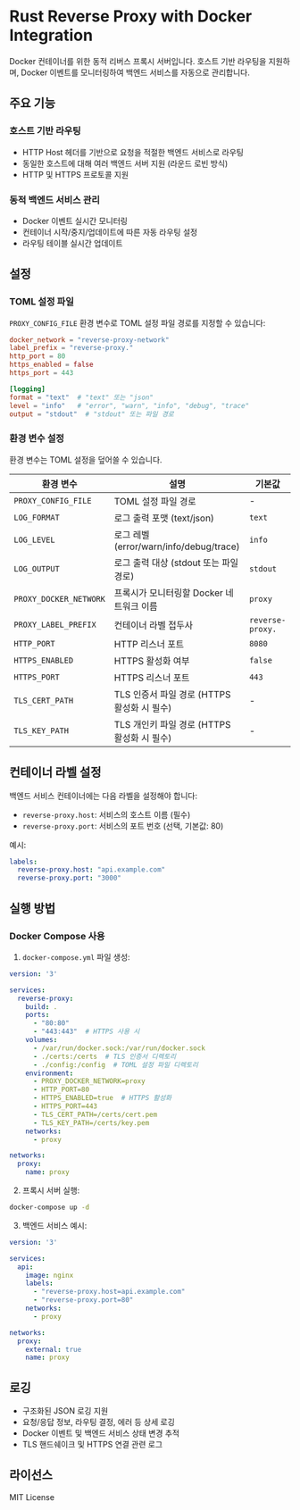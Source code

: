# Rust Reverse Proxy with Docker Integration

Docker 컨테이너를 위한 동적 리버스 프록시 서버입니다. 호스트 기반 라우팅을 지원하며, Docker 이벤트를 모니터링하여 백엔드 서비스를 자동으로 관리합니다.

## 주요 기능

### 호스트 기반 라우팅
- HTTP Host 헤더를 기반으로 요청을 적절한 백엔드 서비스로 라우팅
- 동일한 호스트에 대해 여러 백엔드 서버 지원 (라운드 로빈 방식)
- HTTP 및 HTTPS 프로토콜 지원

### 동적 백엔드 서비스 관리
- Docker 이벤트 실시간 모니터링
- 컨테이너 시작/중지/업데이트에 따른 자동 라우팅 설정
- 라우팅 테이블 실시간 업데이트

## 설정

### TOML 설정 파일

`PROXY_CONFIG_FILE` 환경 변수로 TOML 설정 파일 경로를 지정할 수 있습니다:

```toml
docker_network = "reverse-proxy-network"
label_prefix = "reverse-proxy."
http_port = 80
https_enabled = false
https_port = 443

[logging]
format = "text"  # "text" 또는 "json"
level = "info"   # "error", "warn", "info", "debug", "trace"
output = "stdout"  # "stdout" 또는 파일 경로
```

### 환경 변수 설정

환경 변수는 TOML 설정을 덮어쓸 수 있습니다.

| 환경 변수 | 설명 | 기본값 |
|-----------|------|--------|
| `PROXY_CONFIG_FILE` | TOML 설정 파일 경로 | - |
| `LOG_FORMAT` | 로그 출력 포맷 (text/json) | `text` |
| `LOG_LEVEL` | 로그 레벨 (error/warn/info/debug/trace) | `info` |
| `LOG_OUTPUT` | 로그 출력 대상 (stdout 또는 파일 경로) | `stdout` |
| `PROXY_DOCKER_NETWORK` | 프록시가 모니터링할 Docker 네트워크 이름 | `proxy` |
| `PROXY_LABEL_PREFIX` | 컨테이너 라벨 접두사 | `reverse-proxy.` |
| `HTTP_PORT` | HTTP 리스너 포트 | `8080` |
| `HTTPS_ENABLED` | HTTPS 활성화 여부 | `false` |
| `HTTPS_PORT` | HTTPS 리스너 포트 | `443` |
| `TLS_CERT_PATH` | TLS 인증서 파일 경로 (HTTPS 활성화 시 필수) | - |
| `TLS_KEY_PATH` | TLS 개인키 파일 경로 (HTTPS 활성화 시 필수) | - |

## 컨테이너 라벨 설정

백엔드 서비스 컨테이너에는 다음 라벨을 설정해야 합니다:

- `reverse-proxy.host`: 서비스의 호스트 이름 (필수)
- `reverse-proxy.port`: 서비스의 포트 번호 (선택, 기본값: 80)

예시:
```yaml
labels:
  reverse-proxy.host: "api.example.com"
  reverse-proxy.port: "3000"
```

## 실행 방법

### Docker Compose 사용

1. `docker-compose.yml` 파일 생성:

```yaml
version: '3'

services:
  reverse-proxy:
    build: .
    ports:
      - "80:80"
      - "443:443"  # HTTPS 사용 시
    volumes:
      - /var/run/docker.sock:/var/run/docker.sock
      - ./certs:/certs  # TLS 인증서 디렉토리
      - ./config:/config  # TOML 설정 파일 디렉토리
    environment:
      - PROXY_DOCKER_NETWORK=proxy
      - HTTP_PORT=80
      - HTTPS_ENABLED=true  # HTTPS 활성화
      - HTTPS_PORT=443
      - TLS_CERT_PATH=/certs/cert.pem
      - TLS_KEY_PATH=/certs/key.pem
    networks:
      - proxy

networks:
  proxy:
    name: proxy
```

2. 프록시 서버 실행:
```bash
docker-compose up -d
```

3. 백엔드 서비스 예시:
```yaml
version: '3'

services:
  api:
    image: nginx
    labels:
      - "reverse-proxy.host=api.example.com"
      - "reverse-proxy.port=80"
    networks:
      - proxy

networks:
  proxy:
    external: true
    name: proxy
```

## 로깅

- 구조화된 JSON 로깅 지원
- 요청/응답 정보, 라우팅 결정, 에러 등 상세 로깅
- Docker 이벤트 및 백엔드 서비스 상태 변경 추적
- TLS 핸드쉐이크 및 HTTPS 연결 관련 로그

## 라이선스

MIT License

